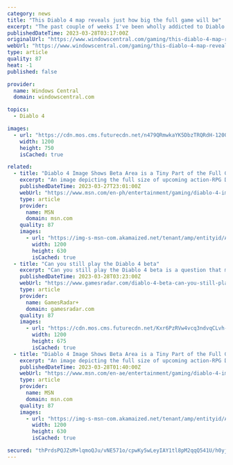 ```yaml
---
category: news
title: "This Diablo 4 map reveals just how big the full game will be"
excerpt: "The past couple of weeks I've been wholly addicted to Diablo 4, a hellish action RPG from Blizzard. For those who were wondering just how big Diablo 4's full map is, I recently dropped a post on ..."
publishedDateTime: 2023-03-28T03:17:00Z
originalUrl: "https://www.windowscentral.com/gaming/this-diablo-4-map-reveals-just-how-big-the-full-game-will-be"
webUrl: "https://www.windowscentral.com/gaming/this-diablo-4-map-reveals-just-how-big-the-full-game-will-be"
type: article
quality: 87
heat: -1
published: false

provider:
  name: Windows Central
  domain: windowscentral.com

topics:
  - Diablo 4

images:
  - url: "https://cdn.mos.cms.futurecdn.net/n479QRmwkaYK5DbzTRQRdH-1200-80.jpg"
    width: 1200
    height: 750
    isCached: true

related:
  - title: "Diablo 4 Image Shows Beta Area is a Tiny Part of the Full Game's Map"
    excerpt: "An image depicting the full size of upcoming action-RPG Diablo 4's map is making rounds online and fans seem to be surprised by just how small the area that they played through in the open beta was."
    publishedDateTime: 2023-03-27T23:01:00Z
    webUrl: "https://www.msn.com/en-ph/entertainment/gaming/diablo-4-image-shows-beta-area-is-a-tiny-part-of-the-full-game-s-map/ar-AA199Mu7"
    type: article
    provider:
      name: MSN
      domain: msn.com
    quality: 87
    images:
      - url: "https://img-s-msn-com.akamaized.net/tenant/amp/entityid/AA199y9q.img?h=630&w=1200&m=6&q=60&o=t&l=f&f=jpg"
        width: 1200
        height: 630
        isCached: true
  - title: "Can you still play the Diablo 4 beta"
    excerpt: "Can you still play the Diablo 4 beta is a question that many will be asking, now that the extremely busy open beta weekend has officially drawn to a close. After getting a taste of what's to come in ..."
    publishedDateTime: 2023-03-28T03:23:00Z
    webUrl: "https://www.gamesradar.com/diablo-4-beta-can-you-still-play/"
    type: article
    provider:
      name: GamesRadar+
      domain: gamesradar.com
    quality: 87
    images:
      - url: "https://cdn.mos.cms.futurecdn.net/Kxr6PzRVw4vcq3ndvqCLvh-1200-80.jpg"
        width: 1200
        height: 675
        isCached: true
  - title: "Diablo 4 Image Shows Beta Area is a Tiny Part of the Full Game's Map"
    excerpt: "An image depicting the full size of upcoming action-RPG Diablo 4's map is making rounds online and fans seem to be surprised by just how small the area that they played through in the open beta was."
    publishedDateTime: 2023-03-28T01:40:00Z
    webUrl: "https://www.msn.com/en-ae/entertainment/gaming/diablo-4-image-shows-beta-area-is-a-tiny-part-of-the-full-game-s-map/ar-AA199Mu7"
    type: article
    provider:
      name: MSN
      domain: msn.com
    quality: 87
    images:
      - url: "https://img-s-msn-com.akamaized.net/tenant/amp/entityid/AA199y9q.img?h=630&w=1200&m=6&q=60&o=t&l=f&f=jpg"
        width: 1200
        height: 630
        isCached: true

secured: "thPrdsPQJZsM+lqmoQJu/vNE571o/cpwKy5wLeyIAY1tl8pM2qqQ541U/h0yj1SPg7Fx4hNPZtulfL3qauJ6c5wvg01XSriITUcVrZ+CHNZPejBv2cdvAwsSVBpLM9zYUQ43ctPAiOhG+RXjx+PMSotCqbgzYJhZ/chgiuOCPfYl/PkiKmkE5oiBjGqM+jT261ZNS6kcN1mRPRQto8Pu/5N9OYbQOclkVuesNNODoKeUsVOvbZBLBQnLqLAqtywdoUQIHLvP3gL2Xebe4xHxK5zuJBhsEA7nG9f8Z5GnOHWkTRc8solvHJbMkv6sOMBjwWlOCS96x8k/FK13YDoxck7Sx372W6iJXNdu65vAphI=;XZilPF7pwP+tJVWzDmdJpQ=="
---
```


